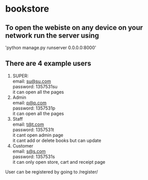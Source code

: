 # bookstore


## To open the webiste on any device on your network run the server using

'python manage.py runserver 0.0.0.0:8000'


## There are 4 example users
1. SUPER:  
  email: su@su.com  
  password: 1357531su  
  it can open all the pages
2. Admin  
  email: p@p.com  
  password: 1357531p  
  it can open all the pages  
3. Staff  
  email: t@t.com  
  password: 1357531t  
  it cant open admin page  
  it cant add or delete books but can update  
4. Customer  
  email: s@s.com  
  password: 1357531s  
  it can only open store, cart and receipt page  

User can be registered by going to /register/
